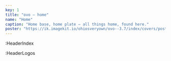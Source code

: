 ```yaml
---
key: 1
title: "ovo – home"
name: "Home"
caption: "Home base, home plate – all things home, found here."
poster: "https://ik.imagekit.io/ohiosveryown/ovo--3.7/index/covers/poster__home@3x.webp?updatedAt=1716576643233"
---
```


:HeaderIndex

<!-- :ButtonGroup -->

:HeaderLogos

<!-- :ListIndex -->

